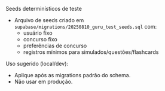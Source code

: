 Seeds determinísticos de teste

- Arquivo de seeds criado em `supabase/migrations/20250810_guru_test_seeds.sql` com:
  - usuário fixo
  - concurso fixo
  - preferências de concurso
  - registros mínimos para simulados/questões/flashcards

Uso sugerido (local/dev):
- Aplique após as migrations padrão do schema.
- Não usar em produção.



